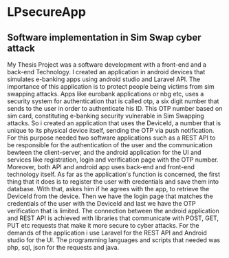 # LPsecureApp

## Software implementation in Sim Swap cyber attack

My Thesis Project was a software development with a front-end and a back-end Technology. I created an application in android devices that simulates e-banking apps using 
android studio and Laravel API. The importance of this application is to protect people being victims from sim swapping attacks. Apps like eurobank applications or nbg 
etc, uses a security system for authentication that is called otp, a six digit number that sends to the user in order to authenticate his ID. This OTP number based on 
sim card, constituting e-banking security vulnerable in Sim Swapping attacks. So i created an application that uses the DeviceId, a number that is unique to its physical 
device itself, sending the OTP via push notification. For this purpose needed two software applications such as a REST API to be responsible for the authentication of the
user and the communication bewteen the client-server, and the android application for the UI and services like registration, login and verification page with the OTP 
number. Moreover, both API and android app uses back-end and front-end technology itself. As far as the application's function is concerned, the first thing that it does
is to register the user with credentials and save them into database. With that, askes him if he agrees with the app, to retrieve the DeviceId from the device. Then we 
have the login page that matches the credentials of the user with the DeviceId and last we have the OTP verification that is limited. The connection between the android 
application and REST API is achieved with libraries that communicate with POST, GET, PUT etc requests that make it more secure to cyber attacks. For the demands of the 
application i use Laravel for the REST API and Android studio for the UI. The programming languages and scripts that needed was php, sql, json for the requests and java.
